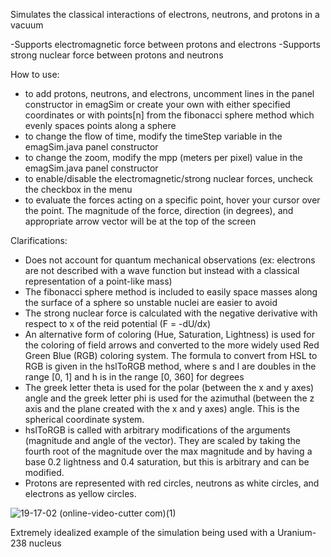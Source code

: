 Simulates the classical interactions of electrons, neutrons, and protons in a vacuum

-Supports electromagnetic force between protons and electrons
-Supports strong nuclear force between protons and neutrons


How to use:
- to add protons, neutrons, and electrons, uncomment lines in the panel constructor in emagSim or create your own with either specified coordinates or with points[n] from the fibonacci sphere method which evenly spaces points along a sphere
- to change the flow of time, modify the timeStep variable in the emagSim.java panel constructor
- to change the zoom, modify the mpp (meters per pixel) value in the emagSim.java panel constructor
- to enable/disable the electromagnetic/strong nuclear forces, uncheck the checkbox in the menu
- to evaluate the forces acting on a specific point, hover your cursor over the point. The magnitude of the force, direction (in degrees), and appropriate arrow vector will be at the top of the screen

Clarifications:
- Does not account for quantum mechanical observations (ex: electrons are not described with a wave function but instead with a classical representation of a point-like mass)
- The fibonacci sphere method is included to easily space masses along the surface of a sphere so unstable nuclei are easier to avoid
- The strong nuclear force is calculated with the negative derivative with respect to x of the reid potential (F = -dU/dx)
- An alternative form of coloring (Hue, Saturation, Lightness) is used for the coloring of field arrows and converted to the more widely used Red Green Blue (RGB) coloring system. The formula to convert from HSL to RGB is given in the hslToRGB method, where s and l are doubles in the range [0, 1] and h is in the range [0, 360] for degrees
- The greek letter theta is used for the polar (between the x and y axes) angle and the greek letter phi is used for the azimuthal (between the z axis and the plane created with the x and y axes) angle. This is the spherical coordinate system.
- hslToRGB is called with arbitrary modifications of the arguments (magnitude and angle of the vector). They are scaled by taking the fourth root of the magnitude over the max magnitude and by having a base 0.2 lightness and 0.4 saturation, but this is arbitrary and can be modified.
- Protons are represented with red circles, neutrons as white circles, and electrons as yellow circles.
  

![19-17-02 (online-video-cutter com)(1)](https://github.com/user-attachments/assets/6e66551d-1095-457f-89ca-b6e80b85a3e2)

Extremely idealized example of the simulation being used with a Uranium-238 nucleus
